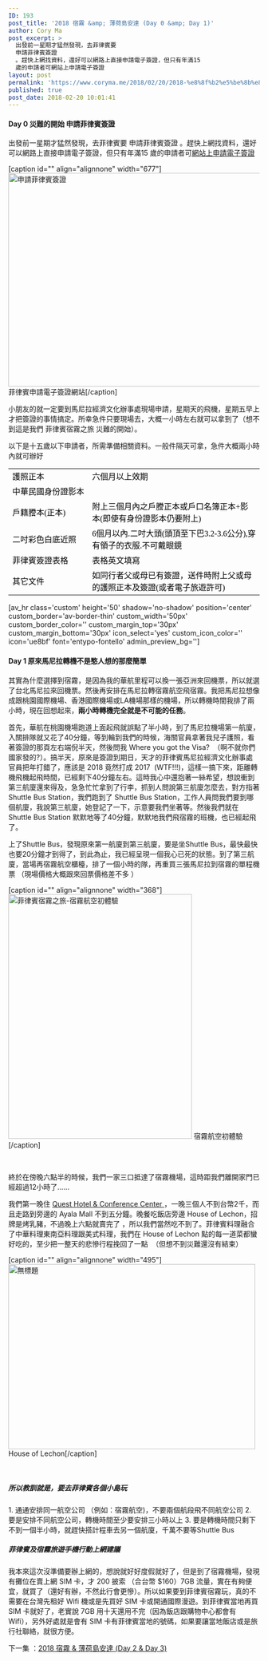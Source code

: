 ```yaml
---
ID: 193
post_title: '2018 宿霧 &amp; 薄荷島安達 (Day 0 &amp; Day 1)'
author: Cory Ma
post_excerpt: >
  出發前一星期才猛然發現，去菲律賓要
  申請菲律賓簽證
  。趕快上網找資料，還好可以網路上直接申請電子簽證，但只有年滿15
  歲的申請者可網站上申請電子簽證
layout: post
permalink: 'https://www.coryma.me/2018/02/20/2018-%e8%8f%b2%e5%be%8b%e8%b3%93%e5%ae%bf%e9%9c%a7%e4%b9%8b%e6%97%85-%e7%94%b3%e8%ab%8b%e8%8f%b2%e5%be%8b%e8%b3%93%e7%b0%bd%e8%ad%89/'
published: true
post_date: 2018-02-20 10:01:41
---
```

<h4>Day 0 災難的開始 申請菲律賓簽證</h4>
出發前一星期才猛然發現，去菲律賓要 申請菲律賓簽證 。趕快上網找資料，還好可以網路上直接申請電子簽證，但只有年滿15 歲的申請者可<a href="https://onlinetravel.meco.org.tw/EVISA/">網站上申請電子簽證</a>

[caption id="" align="alignnone" width="677"]<a title="2018-04-17_21-42-35" href="https://onlinetravel.meco.org.tw/EVISA/" target="_blank" rel="noopener 菲律賓申請電子簽證網站"><img title="菲律賓申請電子簽證網站" src="https://farm1.staticflickr.com/818/41478202992_8136076d08_c.jpg" alt="申請菲律賓簽證" width="677" height="428" /></a> 菲律賓申請電子簽證網站[/caption]

小朋友的就一定要到馬尼拉經濟文化辦事處現場申請，星期天的飛機，星期五早上才把簽證的事情搞定。所幸急件只要現場去，大概一小時左右就可以拿到了（想不到這是我們 菲律賓宿霧之旅 災難的開始）。

以下是十五歲以下申請者，所需準備相關資料。一般件隔天可拿，急件大概兩小時內就可辦好
<table cellspacing="0" cellpadding="0">
<tbody>
<tr>
<td valign="middle"><span style="color: #000000;font-family: 'Heiti TC Light'">護照正本</span></td>
<td valign="middle"><span style="color: #000000;font-family: 'Heiti TC Light'">六個月以上效期</span></td>
</tr>
<tr>
<td valign="middle" nowrap="nowrap"><span style="color: #000000;font-family: 'Heiti TC Light'">中華民國身份證影本</span></td>
<td valign="middle"></td>
</tr>
<tr>
<td valign="middle"><span style="color: #000000;font-family: 'Heiti TC Light'">戶籍謄本(正本)</span></td>
<td valign="middle"><span style="color: #000000;font-family: 'Heiti TC Light'">附上三個月內之戶謄正本或戶口名簿正本+影本(即使有身份證影本仍要附上)</span></td>
</tr>
<tr>
<td valign="middle"><span style="color: #000000;font-family: 'Heiti TC Light'">二吋彩色白底近照</span></td>
<td valign="middle"><span style="color: #000000;font-family: 'Heiti TC Light'">6個月以內.二吋大頭(頭頂至下巴3.2-3.6公分),穿有領子的衣服.不可戴眼鏡</span></td>
</tr>
<tr>
<td valign="middle"><span style="color: #000000;font-family: 'Heiti TC Light'">菲律賓簽證表格</span></td>
<td valign="middle"><span style="color: #000000;font-family: 'Heiti TC Light'">表格英文填寫</span></td>
</tr>
<tr>
<td valign="middle"><span style="color: #000000;font-family: 'Heiti TC Light'">其它文件</span></td>
<td valign="middle"><span style="color: #000000;font-family: 'Heiti TC Light'">如同行者父或母已有簽證，送件時附上父或母的護照正本及簽證(或者電子旅遊許可)</span></td>
</tr>
</tbody>
</table>
[av_hr class='custom' height='50' shadow='no-shadow' position='center' custom_border='av-border-thin' custom_width='50px' custom_border_color='' custom_margin_top='30px' custom_margin_bottom='30px' icon_select='yes' custom_icon_color='' icon='ue8bf' font='entypo-fontello' admin_preview_bg='']
<h4>Day 1 原來馬尼拉轉機不是憨人想的那麼簡單</h4>
其實為什麼選擇到宿霧，是因為我的華航里程可以換一張亞洲來回機票，所以就選了台北馬尼拉來回機票。然後再安排在馬尼拉轉宿霧航空飛宿霧。我把馬尼拉想像成跟桃園國際機場、香港國際機場或LA機場那樣的機場，所以轉機時間我排了兩小時，現在回想起來，<strong>兩小時轉機完全就是不可能的任務</strong>。

首先，華航在桃園機場跑道上面起飛就誤點了半小時，到了馬尼拉機場第一航廈，入關排隊就又花了40分鐘，等到輪到我們的時候，海關官員拿著我兒子護照，看著簽證的那頁左右端倪半天，然後問我 Where you got the Visa?  （啊不就你們國家發的?）。搞半天，原來是簽證到期日，天才的菲律賓馬尼拉經濟文化辦事處官員把年打錯了，應該是 2018 竟然打成 2017  (WTF!!!)，這樣一搞下來，距離轉機飛機起飛時間，已經剩下40分鐘左右。這時我心中還抱著一絲希望，想說衝到第三航廈還來得及，急急忙忙拿到了行李，抓到人問說第三航廈怎麼去，對方指著 Shuttle Bus Station，我們跑到了 Shuttle Bus Station，工作人員問我們要到哪個航廈，我說第三航廈，她登記了一下，示意要我們坐著等。然後我們就在Shuttle Bus Station 默默地等了40分鐘，默默地我們飛宿霧的班機，也已經起飛了。

上了Shuttle Bus，發現原來第一航廈到第三航廈，要是坐Shuttle Bus，最快最快也要20分鐘才到得了，到此為止，我已經呈現一個我心已死的狀態。到了第三航廈，當場再宿霧航空櫃檯，排了一個小時的隊，再重買三張馬尼拉到宿霧的單程機票 （現場價格大概跟來回票價格差不多 ）

[caption id="" align="alignnone" width="368"]<a title="無標題" href="https://www.flickr.com/photos/coryma/39431113505/in/album-72157693546372485/" target="_blank" rel="noopener"><img title="宿霧航空初體驗" src="https://farm5.staticflickr.com/4610/39431113505_990e927dfd_c.jpg" alt="菲律賓宿霧之旅-宿霧航空初體驗" width="368" height="490" /></a> 宿霧航空初體驗[/caption]

&nbsp;

終於在傍晚六點半的時候，我們一家三口抵達了宿霧機場，這時距我們離開家門已經超過12小時了......

我們第一晚住 <a href="https://www.booking.com/searchresults.zh-tw.html?aid=318615;label=New_Chinese_Traditional_ZH-XT_24509418865-8gHVVMcbDWDHIx95ux6v2AS95439332905%3Apl%3Ata%3Ap1%3Ap2%3Aac%3Aap1t1%3Aneg%3Afi5472589745%3Atiaud-146342138230%3Adsa-302962658775%3Alp1012825%3Ali%3Adec%3Adm;sid=bfb89aaa75b9c9e6f79f0ecda9694cd9;city=-2421883;expand_sb=1;highlighted_hotels=342340;hlrd=no_dates;keep_landing=1;redirected=1;source=hotel&amp;gclid=CjwKCAjwwuvWBRBZEiwALXqjw_jwr9jTxdNbFVI8Q3EVcQzewPhyLhWIS9ajr7zesd_-c5shQY6fsBoC76EQAvD_BwE&amp;" target="_blank" rel="noopener">Quest Hotel &amp; Conference Center </a>，一晚三個人不到台幣2千，而且走路到旁邊的 Ayala Mall 不到五分鐘。晚餐吃飯店旁邊 House of Lechon，招牌是烤乳豬，不過晚上六點就賣完了 ，所以我們當然吃不到了。菲律賓料理融合了中華料理東南亞料理跟美式料理，我們在 House of Lechon 點的每一道菜都蠻好吃的，至少把一整天的悲慘行程挽回了一點  （但想不到災難還沒有結束）

[caption id="" align="alignnone" width="495"]<a title="無標題" href="https://www.flickr.com/photos/coryma/40283579852/in/album-72157693546372485/" target="_blank" rel="noopener"><img class="" title="House of Lechon" src="https://farm5.staticflickr.com/4758/40283579852_722d55b648_c.jpg" alt="無標題" width="495" height="371" /></a> House of Lechon[/caption]

&nbsp;
<h5>所以教訓就是，要去菲律賓各個小島玩</h5>
1. 通通安排同一航空公司 （例如：宿霧航空)，不要兩個航段飛不同航空公司
2. 要是安排不同航空公司，轉機時間至少要安排三小時以上
3. 要是轉機時間只剩下不到一個半小時，就趕快搭計程車去另一個航廈，千萬不要等Shuttle Bus
<h5>菲律賓及宿霧旅遊手機行動上網建議</h5>
我本來這次沒準備要辦上網的，想說就好好度假就好了，但是到了宿霧機場，發現有攤位在賣上網 SIM 卡，才 200 披索 （合台幣 $160）7GB 流量，實在有夠便宜，就買了（還好有辦，不然此行會更慘）。所以如果要到菲律賓宿霧玩，真的不需要在台灣先租好 Wifi 機或是先買好 SIM 卡或開通國際漫遊。到菲律賓當地再買 SIM 卡就好了，老實說 7GB 用十天還用不完（因為飯店跟購物中心都會有 Wifi），另外好處就是會有 SIM 卡有菲律賓當地的號碼，如果要讓當地飯店或是旅行社聯絡，就很方便。

下一集 ：<a href="https://www.coryma.me/2018/02/12/2018-%e5%ae%bf%e9%9c%a7-%e8%96%84%e8%8d%b7%e5%b3%b6%e5%ae%89%e9%81%94-day-2-day-3/">2018 宿霧 &amp; 薄荷島安達 (Day 2 &amp; Day 3)</a>